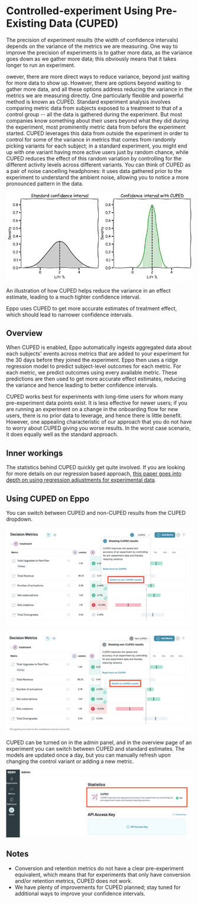 # Controlled-experiment Using Pre-Existing Data (CUPED)
The precision of experiment results (the width of confidence intervals) depends on the variance of the metrics we are measuring. One way to improve the precision of experiments is to gather more data, as the variance goes down as we gather more data; this obviously means that it takes longer to run an experiment. 

owever, there are more direct ways to reduce variance, beyond just waiting for more data to show up.
However, there are options beyond waiting to gather more data, and all these options address reducing the variance in the metrics we are measuring directly. One particularly flexible and powerful method is known as CUPED. Standard experiment analysis involves comparing metric data from subjects exposed to a treatment to that of a control group -- all the data is gathered during the experiment. But most companies know something about their users beyond what they did during the experiment, most prominently metric data from before the experiment started. CUPED leverages this data from outside the experiment in order to control for some of the variance in metrics that comes from randomly picking variants for each subject; in a standard experiment, you might end up with one variant having more active users just by random chance, while CUPED reduces the effect of this random variation by controlling for the different activity levels across different variants. You can think of CUPED as a pair of noise cancelling headphones: it uses data gathered prior to the experiment to understand the ambient noise, allowing you to notice a more pronounced pattern in the data.

![CUPED variance reduction explained](../../static/img/measuring-experiments/cuped-variance-plot.png)

An illustration of how CUPED helps reduce the variance in an effect estimate, leading to a much tighter confidence interval.

Eppo uses CUPED to get more accurate estimates of treatment effect, which should lead to narrower confidence intervals.

## Overview
When CUPED is enabled, Eppo automatically ingests aggregated data about each subjects' events across metrics that are added to your experiment for the 30 days before they joined the experiment. Eppo then uses a ridge regression model to predict subject-level outcomes for each metric. For each metric, we predict outcomes using every available metric. These predictions are then used to get more accurate effect estimates, reducing the variance and hence leading to better confidence intervals. 

CUPED works best for experiments with long-time users for whom many pre-experiment data points exist. It is less effective for newer users; if you are running an experiment on a change in the onboarding flow for new users, there is no prior data to leverage, and hence there is little benefit. However, one appealing characteristic of our approach that you do not have to worry about CUPED giving you worse results. In the worst case scenario, it does equally well as the standard approach.

## Inner workings
The statistics behind CUPED quickly get quite involved. If you are looking for more details on our regression based approach, [this paper goes into depth on using regression adjustments for experimental data](https://projecteuclid.org/journals/annals-of-applied-statistics/volume-7/issue-1/Agnostic-notes-on-regression-adjustments-to-experimental-data--Reexamining/10.1214/12-AOAS583.full).

## Using CUPED on Eppo

You can switch between CUPED and non-CUPED results from the CUPED dropdown. 

![Switch to non CUPED](../../static/img/measuring-experiments/cuped-switch-to-non-cuped.png)

![Switch to CUPED](../../static/img/measuring-experiments/cuped-switch-to-cuped.png)

CUPED can be turned on in the admin panel, and in the overview page of an experiment you can switch between CUPED and standard estimates. The models are updated once a day, but you can manually refresh upon changing the control variant or adding a new metric.

![Turn CUPED on](../../static/img/measuring-experiments/cuped-turn-on-cuped.png)

## Notes
- Conversion and retention metrics do not have a clear pre-experiment equivalent, which means that for experiments that only have conversion and/or retention metrics, CUPED does not work.
- We have plenty of improvements for CUPED planned; stay tuned for additional ways to improve your confidence intervals.
